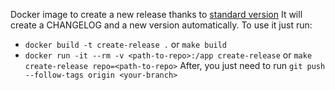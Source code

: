 Docker image to create a new release thanks to [standard version](https://github.com/conventional-changelog/standard-version)
It will create a CHANGELOG and a new version automatically.
To use it just run:
- `docker build -t create-release .` or `make build`
- `docker run -it --rm -v <path-to-repo>:/app create-release` or `make create-release repo=<path-to-repo>`
After, you just need to run `git push --follow-tags origin <your-branch>`
